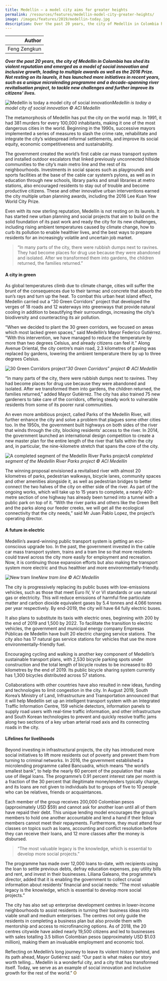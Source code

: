 ```yaml
---
title: Medellín – a model city aims for greater heights
permalink: /resources/features/medellin-model-city-greater-heights/
image: /images/features/2019/medellin-today.jpg
description: Over the past 20 years, the city of Medellín in Colombia has shed its violent reputation and emerged as a model of social innovation and inclusive growth, leading to multiple awards as well as the 2016 Prize. Not resting on its laurels, it has launched more initiatives in recent years, such as a unique microlending programme and a decade-spanning river revitalisation project, to tackle new challenges and further improve its citizens’ lives.
---
```


| Author |
|---:|
| Feng Zengkun |

***Over the past 20 years, the city of Medellín in Colombia has shed its violent reputation and emerged as a model of social innovation and inclusive growth, leading to multiple awards as well as the 2016 Prize. Not resting on its laurels, it has launched more initiatives in recent years, such as a unique microlending programme and a decade-spanning river revitalisation project, to tackle new challenges and further improve its citizens’ lives.***

![Medellín is today a model city of social innovation](/images/features/2019/medellin-today.jpg/)*Medellín is today a model city of social innovation © ACI Medellín*

The metamorphosis of Medellín has put the city on the world map. In 1991, it had 381 murders for every 100,000 inhabitants, making it one of the most dangerous cities in the world. Beginning in the 1990s, successive mayors implemented a series of measures to slash the crime rate, rehabilitate and integrate the city’s widespread informal settlements, and improve its social equity, economic competitiveness and sustainability. 

The government created the world’s first cable car mass transport system and installed outdoor escalators that linked previously unconnected hillside communities to the city’s main metro line and the rest of its neighbourhoods. Investments in social spaces such as playgrounds and sports facilities at the base of the cable car system’s pylons, as well as in education through new schools, library parks and small libraries at metro stations, also encouraged residents to stay out of trouble and become productive citizens. These and other innovative urban interventions earned the city multiple urban planning awards, including the 2016 Lee Kuan Yew World City Prize. 

Even with its now sterling reputation, Medellín is not resting on its laurels. It has started new urban planning and social projects that aim to build on the solid foundation of its past work and ready the city for its new challenges, including rising ambient temperatures caused by climate change, how to curb its pollution to enable healthier lives, and the best ways to prepare residents for an increasingly volatile and uncertain job market.

> “In many parts of the city, there were rubbish dumps next to ravines. They had become places for drug use because they were abandoned and isolated. After we transformed them into gardens, the children returned, the families returned.”

#### **A city in green**

As global temperatures climb due to climate change, cities will suffer the brunt of the consequences due to their tarmac and concrete that absorb the sun’s rays and turn up the heat. To combat this urban heat island effect, Medellín carried out a “30 Green Corridors” project that developed the verges of 18 roads and 12 waterways into greenways that provide natural cooling in addition to beautifying their surroundings, increasing the city’s biodiversity and counteracting its air pollution. 

“When we decided to plant the 30 green corridors, we focused on areas which most lacked green spaces,” said Medellín’s Mayor Federico Gutiérrez. “With this intervention, we have managed to reduce the temperature by more than two degrees Celsius, and already citizens can feel it.” Along Avenue Oriental, the city centre’s main road, 2.3 kilometres of paving was replaced by gardens, lowering the ambient temperature there by up to three degrees Celsius.   

![30 Green Corridors project](/images/features/2019/medellin-green-corridor.jpg/)*“30 Green Corridors” project © ACI Medellín*

“In many parts of the city, there were rubbish dumps next to ravines. They had become places for drug use because they were abandoned and isolated. After we transformed them into gardens, the children returned, the families returned,” added Mayor Gutiérrez. The city has also trained 75 new gardeners to take care of the corridors, offering steady work to vulnerable residents from some of its poorer rural communities. 

An even more ambitious project, called Parks of the Medellín River, will further enhance the city and solve a problem that plagues some other cities too. In the 1950s, the government built highways on both sides of the river that winds through the city, blocking residents’ access to the river. In 2014, the government launched an international design competition to create a new master plan for the entire length of the river that falls within the city and, in particular, the nine-kilometre stretch that spans the core of the city. 

![A completed segment of the Medellín River Parks project](/images/features/2019/medellin-river-park.jpg/)*A completed segment of the Medellín River Parks project © ACI Medellín*

The winning proposal envisioned a revitalised river with almost 20 kilometres of parks, pedestrian walkways, bicycle lanes, community spaces and other amenities alongside it, as well as pedestrian bridges to better connect the two halves of the city on either side of the river. As part of the ongoing works, which will take up to 15 years to complete, a nearly 400-metre section of one highway has already been turned into a tunnel with a public park on top of it. “With the river parks and others like the Green Belt and the parks along our feeder creeks, we will get all the ecological connectivity that the city needs,” said Mr Juan Pablo Lopez, the project’s operating director.

#### **A future in electric**

Medellín’s award-winning public transport system is getting an eco-conscious upgrade too. In the past, the government invested in the cable car mass transport system, trains and a tram line so that more residents could travel across the city more easily for employment and recreation. Now, it is continuing those expansion efforts but also making the transport system more electric and thus healthier and more environmentally-friendly. 

![New tram line](/images/features/2019/medellin-tram.jpg/)*New tram line © ACI Medellín*

The city is progressively replacing its public buses with low-emissions vehicles, such as those that meet Euro IV, V or VI standards or use natural gas or electricity. This will reduce emissions of harmful fine particulate matter and carbon dioxide equivalent gases by 5.4 tonnes and 4.066 tonnes per year respectively. By end-2019, the city will have 64 fully electric buses. 

It also plans to substitute its taxis with electric ones, beginning with 200 by the end of 2019 and 1,500 by 2022. To facilitate the transition to electric vehicles, the government and municipal energy company Empresas Públicas de Medellín have built 20 electric charging service stations. The city also has 17 natural gas service stations for vehicles that use the more environmentally-friendly fuel.

Encouraging cycling and walking is another key component of Medellín’s sustainable transport plans, with 2,530 bicycle parking spots under construction and the total length of bicycle routes to be increased to 80 kilometres by the end of 2019. Its public bicycle sharing system currently has 1,300 bicycles distributed across 57 stations.

Collaborations with other countries have also resulted in new ideas, funding and technologies to limit congestion in the city. In August 2019, South Korea’s Ministry of Land, Infrastructure and Transportation announced that it will help Medellín set up an intelligent transport system with an Integrated Traffic Information Centre, 159 vehicle detectors, information panels to supply road users with real-time traffic information, and other infrastructure and South Korean technologies to prevent and quickly resolve traffic jams along two sections of a key urban arterial road axis and its connecting roads in the city.  

#### **Lifelines for livelihoods**

Beyond investing in infrastructural projects, the city has introduced more social initiatives to lift more residents out of poverty and prevent them from turning to criminal networks. In 2016, the government established a microlending programme called Bancuadra, which means “the world’s smallest bank”, to help the nearly 60 percent of the population that make use of illegal loans. The programme’s 0.91 percent interest rate per month is a fraction of the 30 percent that illegitimate moneylenders typically charge, and its loans are not given to individuals but to groups of five to 10 people who can be relatives, friends or acquaintances. 

Each member of the group receives 200,000 Colombian pesos (approximately USD $59) and cannot ask for another loan until all of them have repaid their debt. This unique lending model encourages the group’s members to hold one another accountable and lend a hand if their fellow members cannot meet their repayments. Furthermore, they must attend four classes on topics such as loans, accounting and conflict resolution before they can receive their loans, and 12 more classes after the money is disbursed. 

> “The most valuable legacy is the knowledge, which is essential to develop more social projects.”

The programme has made over 12,000 loans to-date, with recipients using the loan to settle previous debts, defray education expenses, pay utility bills and rent, and invest in their businesses. Liliana Galeano, the programme’s director, added that it is enabling the government to collect crucial information about residents’ financial and social needs: “The most valuable legacy is the knowledge, which is essential to develop more social projects.”

The city has also set up enterprise development centres in lower-income neighbourhoods to assist residents in turning their business ideas into viable small and medium enterprises. The centres not only guide the residents in completing a business plan but also provide them with mentorship and access to microfinancing options. As of 2018, the 20 centres citywide have aided nearly 19,500 citizens and led to businesses with sales totalling 3.5 billion Colombian pesos (approximately USD $1.03 million), making them an invaluable employment and economic tool.  

Reflecting on Medellín’s long journey to leave its violent history behind, and its path ahead, Mayor Gutiérrez said: “Our past is what makes our story worth telling... Medellín is a wonderful city, and a city that has transformed itself. Today, we serve as an example of social innovation and inclusive growth for the rest of the world.” **<font color="#967942">O</font>**
